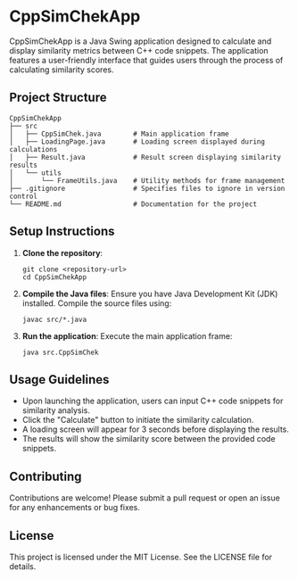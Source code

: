 # CppSimChekApp

CppSimChekApp is a Java Swing application designed to calculate and display similarity metrics between C++ code snippets. The application features a user-friendly interface that guides users through the process of calculating similarity scores.

## Project Structure

```
CppSimChekApp
├── src
│   ├── CppSimChek.java        # Main application frame
│   ├── LoadingPage.java       # Loading screen displayed during calculations
│   ├── Result.java            # Result screen displaying similarity results
│   └── utils
│       └── FrameUtils.java    # Utility methods for frame management
├── .gitignore                 # Specifies files to ignore in version control
└── README.md                  # Documentation for the project
```

## Setup Instructions

1. **Clone the repository**:
   ```
   git clone <repository-url>
   cd CppSimChekApp
   ```

2. **Compile the Java files**:
   Ensure you have Java Development Kit (JDK) installed. Compile the source files using:
   ```
   javac src/*.java
   ```

3. **Run the application**:
   Execute the main application frame:
   ```
   java src.CppSimChek
   ```

## Usage Guidelines

- Upon launching the application, users can input C++ code snippets for similarity analysis.
- Click the "Calculate" button to initiate the similarity calculation.
- A loading screen will appear for 3 seconds before displaying the results.
- The results will show the similarity score between the provided code snippets.

## Contributing

Contributions are welcome! Please submit a pull request or open an issue for any enhancements or bug fixes.

## License

This project is licensed under the MIT License. See the LICENSE file for details.